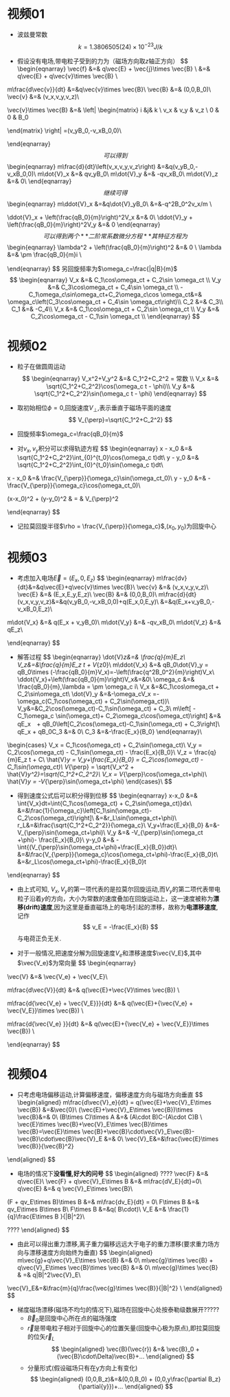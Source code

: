 # 视频01

+ 波兹曼常数
$$
k = 1.3806505(24)\times 10^{-23} J/k
$$

+ 假设没有电场,带电粒子受到的力为（磁场方向取$z$轴正方向）
$$
\begin{eqnarray}
\vec{f} &=& q\vec{E} + \vec{j}\times \vec{B} \\
&=& q\vec{E} + q\vec{v}\times \vec{B} \\

m\frac{d\vec{v}}{dt} &=&q\vec{v}\times \vec{B}\\
\vec{B} &=& (0,0,B_0)\\
\vec{v} &=& (v_x,v_y,v_z)\\

\vec{v}\times \vec{B} &=&
\left|
\begin{matrix}
i &j& k \\
v_x & v_y & v_z \\
0 & 0 & B_0

\end{matrix}
\right|
=(v_yB_0,-v_xB_0,0)\\

\end{eqnarray}
$$
可以得到
$$
\begin{eqnarray}
m\frac{d}{dt}\left(v_x,v_y,v_z\right) &=&q(v_yB_0,-v_xB_0,0)\\
m\dot{V}_x &=& qv_yB_0\\
m\dot{V}_y &=& -qv_xB_0\\
m\dot{V}_z &=& 0\\
\end{eqnarray}
$$
继续可得
$$
\begin{eqnarray}
m\ddot{V}_x &=&q\dot{V}_yB_0\\
&=&-q^2B_0^2v_x/m \\

\ddot{V}_x + \left(\frac{qB_0}{m}\right)^2V_x &=& 0\\
\ddot{V}_y + \left(\frac{qB_0}{m}\right)^2V_y &=& 0
\end{eqnarray}
$$
可以得到两个**二阶常系数微分方程**
其特征方程为
$$
\begin{eqnarray}
\lambda^2 + \left(\frac{qB_0}{m}\right)^2 &=& 0 \\
\lambda &=& \pm \frac{qB_0}{m}i \\


\end{eqnarray}
$$
另回旋频率为$\omega_c=\frac{|q|B}{m}$
$$
\begin{eqnarray}
V_x &=& C_1\cos\omega_ct + C_2\sin \omega_ct   \\
V_y &=& C_3\cos\omega_ct + C_4\sin \omega_ct   \\
-C_1\omega_c\sin\omega_ct+C_2\omega_c\cos \omega_ct&=& \omega_c\left(C_3\cos\omega_ct + C_4\sin \omega_ct\right)\\
C_2 &=& C_3\\
C_1 &=& -C_4\\
V_x &=& C_1\cos\omega_ct + C_2\sin \omega_ct   \\
V_y &=& C_2\cos\omega_ct - C_1\sin \omega_ct   \\
\end{eqnarray}
$$






# 视频02
+ 粒子在做圆周运动
$$
\begin{eqnarray}
V_x^2+V_y^2 &=& C_1^2+C_2^2 = 常数    \\
V_x &=& \sqrt{C_1^2+C_2^2}\cos(\omega_c t - \phi)\\
V_y &=& \sqrt{C_1^2+C_2^2}\sin(\omega_c t - \phi)
\end{eqnarray}
$$

+ 取初始相位$\phi=0$,回旋速度$V_{\perp}$,表示垂直于磁场平面的速度
$$
V_{\perp}=\sqrt{C_1^2+C_2^2}
$$
+ 回旋频率$\omega_c=\frac{qB_0}{m}$

+ 对$v_x,v_y$积分可以求得轨迹方程
$$
\begin{eqnarray}
x - x_0 &=& \sqrt{C_1^2+C_2^2}\int_{0}^{t_0}\cos(\omega_c t)dt\\
y - y_0 &=& \sqrt{C_1^2+C_2^2}\int_{0}^{t_0}\sin(\omega_c t)dt\\

x - x_0 &=&  \frac{V_{\perp}}{\omega_c}\sin(\omega_ct_0)\\
y - y_0 &=& -\frac{V_{\perp}}{\omega_c}\cos(\omega_ct_0)\\

(x-x_0)^2 + (y-y_0)^2 & = & V_{\perp}^2

\end{eqnarray}
$$

+ 记拉莫回旋半径$\rho = \frac{V_{\perp}}{\omega_c}$,$(x_0,y_0)$为回旋中心


# 视频03
+ 考虑加入电场$\vec{E}=(E_x,0,E_z)$
$$
\begin{eqnarray}
m\frac{dv}{dt}&=&q\vec{E}+q\vec{v}\times \vec{B}\\
\vec{v} &=& (v_x,v_y,v_z)\\
\vec{E} &=& (E_x,E_y,E_z)\\
\vec{B} &=& (0,0,B_0)\\
m\frac{d}{dt}(v_x,v_y,v_z)&=&q(v_yB_0,-v_xB_0,0)+q(E_x,0,E_y)\\
&=&q(E_x+v_yB_0,-v_xB_0,E_z)\\

m\dot{V_x} &=& q(E_x + v_yB_0)\\
m\dot{V_y} &=& -qv_xB_0\\
m\dot{V_z} &=& qE_z\\

\end{eqnarray}
$$

+ 解答过程
$$
\begin{eqnarray}
\dot{V}_z&=& \frac{q}{m}E_z\\
V_z&=&\frac{q}{m}E_z t + V_{z0}\\
m\ddot{V_x} &=& qB_0\dot{V}_y = qB_0\times (-\frac{qB_0}{m}V_x)=-\left(\frac{q^2B_0^2}{m}\right)V_x\\
\ddot{V_x}+\left(\frac{qB_0}{m}\right)V_x&=&0\\
\omega_c &=& \frac{qB_0}{m},\lambda = \pm \omega_c i\\
V_x &=&C_1\cos\omega_ct + C_2\sin\omega_ct\\
\dot{V}_y &=&-\omega_cV_x =-\omega_c(C_1\cos(\omega_ct) + C_2\sin(\omega_ct))\\
V_y&=&C_2\cos(\omega_ct)-C_1\sin(\omega_ct) + C_3\\
m\left[ -C_1\omega_c \sin(\omega_ct)+ C_2\omega_c\cos(\omega_ct)\right] &=& qE_x　+ qB_0\left[C_2\cos(\omega_ct)-C_1\sin(\omega_ct) + C_3\right]\\
qE_x + qB_0C_3 &=& 0\\
C_3 &=&-\frac{E_x}{B_0}
\end{eqnarray}\\

\begin{cases}
V_x = C_1\cos(\omega_ct) + C_2\sin(\omega_ct)\\
V_y = C_2\cos(\omega_ct) - C_1\sin(\omega_ct) - \frac{E_x}{B_0}\\
V_z = \frac{q}{m}E_z t + C\\
\hat{V}_y = V_y+\frac{E_x}{B_0} = C_2\cos(\omega_ct) - C_1\sin(\omega_ct)\\
V_{\perp} = \sqrt{V_x^2 + \hat{V}_y^2}=\sqrt{C_1^2+C_2^2}\\
V_x = V_{\perp}\cos(\omega_ct+\phi)\\
\hat{V}_y = -V_{\perp}\sin(\omega_ct+\phi)
\end{cases}\\
$$

+ 得到速度公式后可以积分得到位移
$$
\begin{eqnarray}
x-x_0 &=& \int{V_x}dt=\int{C_1\cos(\omega_ct) + C_2\sin(\omega_ct)}dx\\
&=&\frac{1}{\omega_c}\left[C_1\sin(\omega_ct)-C_2\cos(\omega_ct)\right]\\
&=&r_L\sin(\omega_ct+\phi)\\
r_L&=&\frac{\sqrt{C_1^2+C_2^2}}{\omega_c}\\
V_y+\frac{E_x}{B_0} &=&-V_{\perp}\sin(\omega_ct+\phi)\\
V_y &=& -V_{\perp}\sin(\omega_ct +\phi)- \frac{E_x}{B_0}\\
y-y_0 &=& -\int{(V_{\perp}\sin(\omega_ct+\phi)+\frac{E_x}{B_0})dt}\\
&=&\frac{V_{\perp}}{\omega_c}\cos(\omega_ct+\phi)-\frac{E_x}{B_0}t\\
&=&r_L\cos(\omega_ct+\phi)-\frac{E_x}{B_0}t

\end{eqnarray}
$$

+ 由上式可知, $V_x,V_y$的第一项代表的是拉莫尔回旋运动,而$V_y$的第二项代表带电粒子沿着$y$的方向，大小为常数的速度叠加在回旋运动上，这一速度被称为**漂移(drift)速度**,因为这里是垂直磁场上的电场引起的漂移，故称为**电漂移速度**,记作
$$
v_E = -\frac{E_x}{B}
$$
与电荷正负无关.




+ 对于一般情况,把速度分解为回旋速度$V_e$和漂移速度$\vec{V_E}$,其中$\vec{V_e}$为常向量
$$
\begin{eqnarray}


\vec{V} &=& \vec{V_e} + \vec{V_E}\\

m\frac{d\vec{V}}{dt} &=& q(\vec{E}+\vec{V}\times \vec{B}) \\



m\frac{d\{\vec{V_e} + \vec{V_E}\}}{dt} &=& q(\vec{E}+\{\vec{V_e} + \vec{V_E}\}\times \vec{B}) \\


m\frac{d\{\vec{V_e} \}}{dt} &=& q(\vec{E}+\{\vec{V_e} + \vec{V_E}\}\times \vec{B}) \\






\end{eqnarray}
$$

# 视频04

+ 只考虑电场偏移运动,计算偏移速度，偏移速度方向与磁场方向垂直
$$
\begin{aligned}
m\frac{d\vec{V}_e}{dt}  =  q(\vec{E}+\vec{V}_E\times \vec{B}) &=&\vec{0}\\
(\vec{E}+\vec{V}_E\times \vec{B})\times \vec{B}&=& 0\\
(B\times C)\times A &=& (A\cdot B)C-(A\cdot C)B \\
\vec{E}\times \vec{B}+\vec{V}_E\times \vec{B}\times \vec{B}=\vec{E}\times \vec{B}+\vec{B}\cdot\vec{V}_E\vec{B}-\vec{B}\cdot\vec{B}\vec{V}_E &=& 0\\
\vec{V}_E&=&\frac{\vec{E}\times \vec{B}}{\vec{B}^2}

\end{aligned}
$$

+ 电场的情况下**没看懂,好大的问号**
$$
\begin{aligned}
????
\vec{F} &=& q\vec{E}\\
\vec{F} + q\vec{V}_E\times B &=& m\frac{dV_E}{dt}=0\\
q\vec{E} &=& q \vec{V}_E\times \vec{B}\\

(F + qv_E\times B)\times B &=& m\frac{dv_E}{dt} = 0\\
F\times B &=& qv_E\times B\times B\\
F\times B &=&q( B\cdot)\\
V_E &=& \frac{1}{q}\frac{E\times B }{|B|^2}\\

????
\end{aligned}
$$

+ 由此可以得出重力漂移,离子重力偏移远远大于电子的重力漂移(要求重力场方向与漂移速度方向始终为垂直)
$$
\begin{aligned}
m\vec{g}+q\vec{V}_E\times \vec{B} &=& 0\\
m\vec{g}\times \vec{B} + q\vec{V}_E\times \vec{B}\times \vec{B} &=& 0\\
m\vec{g}\times \vec{B}  & =&  q|B|^2\vec{V}_E\\

\vec{V}_E&=&\frac{m}{q}\frac{\vec{g}\times \vec{B}}{|B|^2} \\
\end{aligned}
$$


+ 梯度磁场漂移(磁场不均匀的情况下),磁场在回旋中心处按泰勒级数展开?????
  + $\vec{B}_0$是回旋中心所在点的磁场强度
  + $\vec{r}$是带电粒子相对于回旋中心的位置矢量(回旋中心极为原点),即拉莫回旋的位矢$\vec{r}_{L}$
  $$
  \begin{aligned}
  \vec{B}(\vec{r}) &=& \vec{B}_0 +(\vec{B}\cdot\Delta)\vec{B}+...
  \end{aligned}
  $$
  + 分量形式(假设磁场只有在y方向上有变化)
  $$
  \begin{aligned}
  (0,0,B_z)&=&(0,0,B_0) + (0,0,y\frac{\partial B_z}{\partial{y}})+...
  \end{aligned}
  $$
  
  





